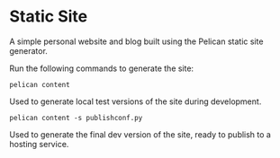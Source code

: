 # Static Site

A simple personal website and blog built using the Pelican static site generator.


Run the following commands to generate the site:

    pelican content
Used to generate local test versions of the site during development.

    pelican content -s publishconf.py
Used to generate the final dev version of the site, ready to publish to a hosting service.

